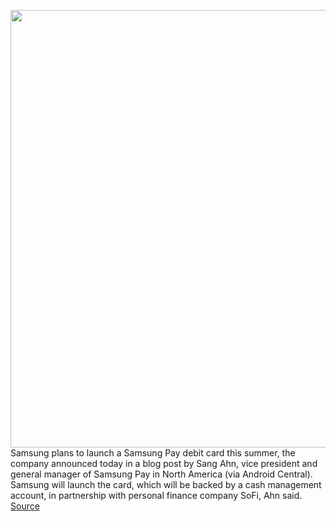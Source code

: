 <img src='https://cdn.vox-cdn.com/thumbor/PAyhEI8au6zkj-WKi5aU0dm6BZM=/0x0:2040x1360/1200x800/filters:focal(857x517:1183x843)/cdn.vox-cdn.com/uploads/chorus_image/image/66767567/acastro_190503_1777_samsung_0001.0.0.jpg' width='700px' /><br/>
Samsung plans to launch a Samsung Pay debit card this summer, the company announced today in a blog post by Sang Ahn, vice president and general manager of Samsung Pay in North America (via Android Central). Samsung will launch the card, which will be backed by a cash management account, in partnership with personal finance company SoFi, Ahn said.
<a href='https://www.theverge.com/2020/5/7/21251293/samsung-pay-debit-card-sofi-this-summer'> Source <a/>